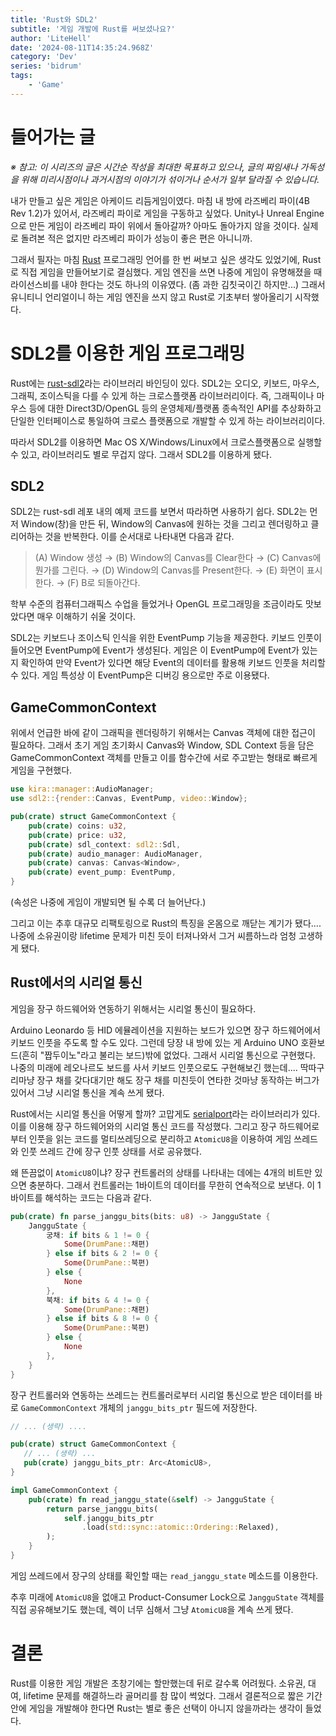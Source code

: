 ```yaml
---
title: 'Rust와 SDL2'
subtitle: '게임 개발에 Rust를 써보셨나요?'
author: 'LiteHell'
date: '2024-08-11T14:35:24.968Z'
category: 'Dev'
series: 'bidrum'
tags:
    - 'Game'
---
```

# 들어가는 글
*※ 참고: 이 시리즈의 글은 시간순 작성을 최대한 목표하고 있으나, 글의 짜임새나 가독성을 위해 미리시점이나 과거시점의 이야기가 섞이거나 순서가 일부 달라질 수 있습니다.*

내가 만들고 싶은 게임은 아케이드 리듬게임이였다. 마침 내 방에 라즈베리 파이(4B Rev 1.2)가 있어서, 라즈베리 파이로 게임을 구동하고 싶었다. Unity나 Unreal Engine으로 만든 게임이 라즈베리 파이 위에서 돌아갈까? 아마도 돌아가지 않을 것이다. 실제로 돌려본 적은 없지만 라즈베리 파이가 성능이 좋은 편은 아니니까.

그래서 필자는 마침 [Rust](https://www.rust-lang.org/) 프로그래밍 언어를 한 번 써보고 싶은 생각도 있었기에, Rust로 직접 게임을 만들어보기로 결심했다. 게임 엔진을 쓰면 나중에 게임이 유명해졌을 때 라이선스비를 내야 한다는 것도 하나의 이유였다. (좀 과한 김칫국이긴 하지만...) 그래서 유니티니 언리얼이니 하는 게임 엔진을 쓰지 않고 Rust로 기초부터 쌓아올리기 시작했다.


# SDL2를 이용한 게임 프로그래밍
Rust에는 [rust-sdl2](https://github.com/Rust-SDL2/rust-sdl2)라는 라이브러리 바인딩이 있다. SDL2는 오디오, 키보드, 마우스, 그래픽, 조이스틱을 다를 수 있게 하는 크로스플랫폼 라이브러리이다. 즉, 그래픽이나 마우스 등에 대한 Direct3D/OpenGL 등의 운영체제/플랫폼 종속적인 API를 추상화하고 단일한 인터페이스로 통일하여 크로스 플랫폼으로 개발할 수 있게 하는 라이브러리이다.

따라서 SDL2를 이용하면 Mac OS X/Windows/Linux에서 크로스플랫폼으로 실행할 수 있고, 라이브러리도 별로 무겁지 않다. 그래서 SDL2를 이용하게 됐다.

## SDL2
SDL2는 rust-sdl 레포 내의 예제 코드를 보면서 따라하면 사용하기 쉽다. SDL2는 먼저 Window(창)을 만든 뒤, Window의 Canvas에 원하는 것을 그리고 렌더링하고 클리어하는 것을 반복한다. 이를 순서대로 나타내면 다음과 같다.

> (A) Window 생성 → (B) Window의 Canvas를 Clear한다 → (C) Canvas에 뭔가를 그린다. → (D) Window의 Canvas를 Present한다. → (E) 화면이 표시한다. → (F) B로 되돌아간다.

학부 수준의 컴퓨터그래픽스 수업을 들었거나 OpenGL 프로그래밍을 조금이라도 맛보았다면 매우 이해하기 쉬울 것이다.

SDL2는 키보드나 조이스틱 인식을 위한 EventPump 기능을 제공한다. 키보드 인풋이 들어오면 EventPump에 Event가 생성된다. 게임은 이 EventPump에 Event가 있는지 확인하여 만약 Event가 있다면 해당 Event의 데이터를 활용해 키보드 인풋을 처리할 수 있다. 게임 특성상 이 EventPump은 디버깅 용으로만 주로 이용됐다.

## GameCommonContext
위에서 언급한 바에 같이 그래픽을 렌더링하기 위해서는 Canvas 객체에 대한 접근이 필요하다. 그래서 초기 게임 초기화시 Canvas와 Window, SDL Context 등을 담은 GameCommonContext 객체를 만들고 이를 함수간에 서로 주고받는 형태로 빠르게 게임을 구현했다.

```rust
use kira::manager::AudioManager;
use sdl2::{render::Canvas, EventPump, video::Window};

pub(crate) struct GameCommonContext {
    pub(crate) coins: u32,
    pub(crate) price: u32,
    pub(crate) sdl_context: sdl2::Sdl,
    pub(crate) audio_manager: AudioManager,
    pub(crate) canvas: Canvas<Window>,
    pub(crate) event_pump: EventPump,
}
```

(속성은 나중에 게임이 개발되면 될 수록 더 늘어난다.)

그리고 이는 추후 대규모 리팩토링으로 Rust의 특징을 온몸으로 깨닫는 계기가 됐다.... 나중에 소유권이랑 lifetime 문제가 미친 듯이 터져나와서 그거 씨름하느라 엄청 고생하게 됐다.


## Rust에서의 시리얼 통신
게임을 장구 하드웨어와 연동하기 위해서는 시리얼 통신이 필요하다.

Arduino Leonardo 등 HID 에뮬레이션을 지원하는 보드가 있으면 장구 하드웨어에서 키보드 인풋을 주도록 할 수도 있다. 그런데 당장 내 방에 있는 게 Arduino UNO 호환보드(흔히 "짭두이노"라고 불리는 보드)밖에 없었다. 그래서 시리얼 통신으로 구현했다. 나중의 미래에 레오나르도 보드를 사서 키보드 인풋으로도 구현해보긴 했는데.... 딱따구리마냥 장구 채를 갖다대기만 해도 장구 채를 미친듯이 연타한 것마냥 동작하는 버그가 있어서 그냥 시리얼 통신을 계속 쓰게 됐다.

Rust에서는 시리얼 통신을 어떻게 할까? 고맙게도 [serialport](https://docs.rs/serialport/latest/serialport/)라는 라이브러리가 있다. 이를 이용해 장구 하드웨어와의 시리얼 통신 코드를 작성했다. 그리고 장구 하드웨어로부터 인풋을 읽는 코드를 멀티쓰레딩으로 분리하고 `AtomicU8`을 이용하여 게임 쓰레드와 인풋 쓰레드 간에 장구 인풋 상태를 서로 공유했다.

왜 뜬끔없이 `AtomicU8`이냐? 장구 컨트롤러의 상태를 나타내는 데에는 4개의 비트만 있으면 충분하다. 그래서 컨트롤러는 1바이트의 데이터를 무한히 연속적으로 보낸다. 이 1바이트를 해석하는 코드는 다음과 같다.

```rust
pub(crate) fn parse_janggu_bits(bits: u8) -> JangguState {
    JangguState {
        궁채: if bits & 1 != 0 {
            Some(DrumPane::채편)
        } else if bits & 2 != 0 {
            Some(DrumPane::북편)
        } else {
            None
        },
        북채: if bits & 4 != 0 {
            Some(DrumPane::채편)
        } else if bits & 8 != 0 {
            Some(DrumPane::북편)
        } else {
            None
        },
    }
}
```

장구 컨트롤러와 연동하는 쓰레드는 컨트롤러로부터 시리얼 통신으로 받은 데이터를 바로 `GameCommonContext` 개체의 `janggu_bits_ptr` 필드에 저장한다.

```rust
// ... (생략) ....

pub(crate) struct GameCommonContext {
   // ... (생략) ...
   pub(crate) janggu_bits_ptr: Arc<AtomicU8>,
}

impl GameCommonContext {
    pub(crate) fn read_janggu_state(&self) -> JangguState {
        return parse_janggu_bits(
            self.janggu_bits_ptr
                .load(std::sync::atomic::Ordering::Relaxed),
        );
    }
}

```

게임 쓰레드에서 장구의 상태를 확인할 때는 `read_janggu_state` 메소드를 이용한다.

추후 미래에 `AtomicU8`을 없애고 Product-Consumer Lock으로 `JangguState` 객체를 직접 공유해보기도 했는데, 렉이 너무 심해서 그냥 `AtomicU8`을 계속 쓰게 됐다.

# 결론
Rust를 이용한 게임 개발은 초창기에는 할만했는데 뒤로 갈수록 어려웠다. 소유권, 대여, lifetime 문제를 해결하느라 골머리를 참 많이 썩었다. 그래서 결론적으로 짧은 기간 안에 게임을 개발해야 한다면 Rust는 별로 좋은 선택이 아니지 않을까라는 생각이 들었다.